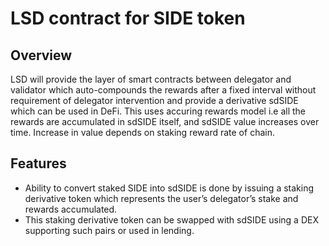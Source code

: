 # LSD contract for SIDE token

## Overview

LSD will provide the layer of smart contracts between delegator and validator which auto-compounds the rewards after a fixed interval without requirement of delegator intervention and provide a derivative sdSIDE which can be used in DeFi.
This uses accuring rewards model i.e all the rewards are accumulated in sdSIDE itself, and sdSIDE value increases over time. Increase in value depends on staking reward rate of chain.

## Features

- Ability to convert staked SIDE into sdSIDE is done by issuing a staking derivative token which represents the user’s delegator’s stake and rewards accumulated.
- This staking derivative token can be swapped with sdSIDE using a DEX supporting such pairs or used in lending.

